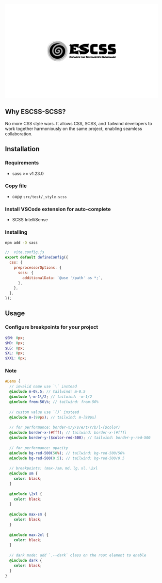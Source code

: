 ![logo](https://github.com/ESCSS-labs/ESCSS/blob/main/assets/logo.png)

## Why ESCSS-SCSS?

No more CSS style wars. It allows CSS, SCSS, and Tailwind developers to work together harmoniously on the same project, enabling seamless collaboration.

## Installation

### Requirements

- sass >= v1.23.0

### Copy file

- copy `src/test/_style.scss`

### Install VSCode extension for auto-complete

- SCSS IntelliSense

### Installing

```bash
npm add -D sass
```

```js
//  vite.config.js
export default defineConfig({
  css: {
    preprocessorOptions: {
      scss: {
        additionalData: `@use '/path' as *;`,
      },
    },
  },
});
```

## Usage

### Configure breakpoints for your project

```scss
$SM: 0px;
$MD: 0px;
$LG: 0px;
$XL: 0px;
$XXL: 0px;
```

### Note

```scss
#Demo {
  // invalid name use `\` instead
  @include m-0\.5; // tailwind: m-0.5
  @include \-m-1\/2; // tailwind: -m-1/2
  @include from-50\%; // tailwind: from-50%

  // custom value use `()` instead
  @include m-(99px); // tailwind: m-[99px]

  // for performance: border-x/y/s/e/t/r/b/l-($color)
  @include border-x-(#fff); // tailwind: border-x-[#fff]
  @include border-y-($color-red-500); // tailwind: border-y-red-500

  // for performance: opacity
  @include bg-red-500(50%); // tailwind: bg-red-500/50%
  @include bg-red-500(0.5); // tailwind: bg-red-500/0.5

  // breakpoints: (max-)sm、md、lg、xl、\2xl
  @include sm {
    color: black;
  }

  @include \2xl {
    color: black;
  }

  @include max-sm {
    color: black;
  }

  @include max-2xl {
    color: black;
  }

  // dark mode: add `.--dark` class on the root element to enable
  @include dark {
    color: black;
  }
}
```